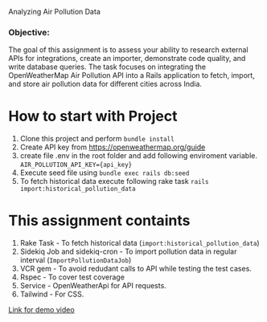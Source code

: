Analyzing Air Pollution Data

### Objective:
The goal of this assignment is to assess your ability to research external APIs for integrations, create an importer, demonstrate code quality, and write database queries. The task focuses on integrating the OpenWeatherMap Air Pollution API into a Rails application to fetch, import, and store air pollution data for different cities across India.


# How to start with Project

1. Clone this project and perform `bundle install`
2. Create API key from https://openweathermap.org/guide
3. create file .env in the root folder and add following enviroment variable.
`AIR_POLLUTION_API_KEY={api_key}`
4. Execute seed file using `bundle exec rails db:seed`
5. To fetch historical data execute following rake task
`rails import:historical_pollution_data`


# This assignment containts

1. Rake Task - To fetch historical data (`import:historical_pollution_data`)
2. Sidekiq Job and sidekiq-cron - To import pollution data in regular interval (`ImportPollutionDataJob`)
3. VCR gem - To avoid redudant calls to API while testing the test cases.
4. Rspec - To cover test coverage
5. Service - OpenWeatherApi for API requests.
6. Tailwind - For CSS.


[Link for demo video](https://www.loom.com/share/48abb3c416c54632ade620428d99e9db?sid=a1bacac2-5e2f-495d-a96b-172c6a3e904e)
